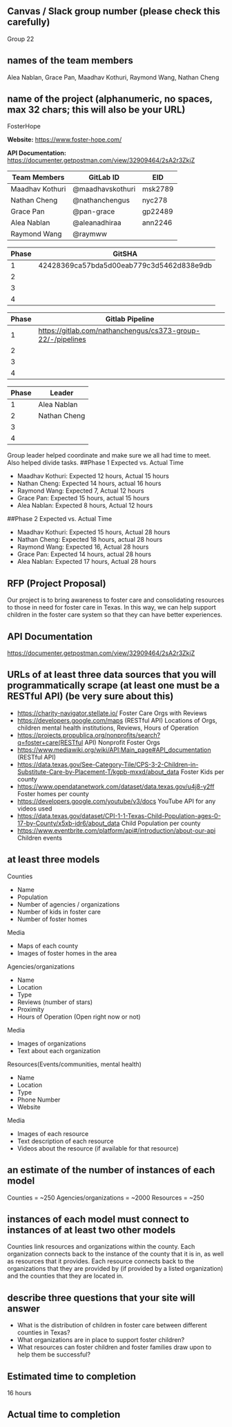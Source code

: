 ## Canvas / Slack group number (please check this carefully)

Group 22

## names of the team members

Alea Nablan, Grace Pan, Maadhav Kothuri, Raymond Wang, Nathan Cheng

## name of the project (alphanumeric, no spaces, max 32 chars; this will also be your URL)

FosterHope

**Website:** https://www.foster-hope.com/

**API Documentation:** https://documenter.getpostman.com/view/32909464/2sA2r3ZkjZ

| Team Members    | GitLab ID        | EID     |
| --------------- | ---------------- | ------- |
| Maadhav Kothuri | @maadhavskothuri | msk2789 |
| Nathan Cheng    | @nathanchengus   | nyc278  |
| Grace Pan       | @pan-grace       | gp22489 |
| Alea Nablan     | @aleanadhiraa    | ann2246 |
| Raymond Wang    | @raymww          |         |

| Phase | GitSHA                                   |
| ----- | ---------------------------------------- |
| 1     | 42428369ca57bda5d00eab779c3d5462d838e9db |
| 2     |                                          |
| 3     |                                          |
| 4     |                                          |

| Phase | Gitlab Pipeline                                             |
| ----- | ----------------------------------------------------------- |
| 1     | https://gitlab.com/nathanchengus/cs373-group-22/-/pipelines |
| 2     |                                                             |
| 3     |                                                             |
| 4     |                                                             |

| Phase | Leader      |
| ----- | ----------- |
| 1     | Alea Nablan |
| 2     | Nathan Cheng            |
| 3     |             |
| 4     |             |

Group leader helped coordinate and make sure we all had time to meet. Also helped divide tasks.
##Phase 1 Expected vs. Actual Time

- Maadhav Kothuri: Expected 12 hours, Actual 15 hours
- Nathan Cheng: Expected 14 hours, actual 16 hours
- Raymond Wang: Expected 7, Actual 12 hours
- Grace Pan: Expected 15 hours, actual 15 hours
- Alea Nablan: Expected 8 hours, Actual 12 hours

##Phase 2 Expected vs. Actual Time

- Maadhav Kothuri: Expected 15 hours, Actual 28 hours
- Nathan Cheng: Expected 18 hours, actual 28 hours
- Raymond Wang: Expected 16, Actual 28 hours
- Grace Pan: Expected 14 hours, actual 28 hours
- Alea Nablan: Expected 17 hours, Actual 28 hours

## RFP (Project Proposal)

Our project is to bring awareness to foster care and consolidating resources to those in need for foster care in Texas. In this way, we can help support children in the foster care system so that they can have better experiences.

## API Documentation

https://documenter.getpostman.com/view/32909464/2sA2r3ZkjZ

## URLs of at least three data sources that you will programmatically scrape (at least one must be a RESTful API) (be very sure about this)

- https://charity-navigator.stellate.io/ Foster Care Orgs with Reviews
- https://developers.google.com/maps (RESTful API) Locations of Orgs, children mental health institutions, Reviews, Hours of Operation
- https://projects.propublica.org/nonprofits/search?q=foster+care(RESTful API) Nonprofit Foster Orgs
- https://www.mediawiki.org/wiki/API:Main_page#API_documentation (RESTful API)
- https://data.texas.gov/See-Category-Tile/CPS-3-2-Children-in-Substitute-Care-by-Placement-T/kgpb-mxxd/about_data Foster Kids per county
- https://www.opendatanetwork.com/dataset/data.texas.gov/u4j8-y2ff Foster homes per county
- https://developers.google.com/youtube/v3/docs YouTube API for any videos used
- https://data.texas.gov/dataset/CPI-1-1-Texas-Child-Population-ages-0-17-by-County/x5xb-idr6/about_data Child Population per county
- https://www.eventbrite.com/platform/api#/introduction/about-our-api Children events

## at least three models

Counties

- Name
- Population
- Number of agencies / organizations
- Number of kids in foster care
- Number of foster homes

Media

- Maps of each county
- Images of foster homes in the area

Agencies/organizations

- Name
- Location
- Type
- Reviews (number of stars)
- Proximity
- Hours of Operation (Open right now or not)

Media

- Images of organizations
- Text about each organization

Resources(Events/communities, mental health)

- Name
- Location
- Type
- Phone Number
- Website

Media

- Images of each resource
- Text description of each resource
- Videos about the resource (if available for that resource)

## an estimate of the number of instances of each model

Counties = ~250
Agencies/organizations = ~2000
Resources = ~250

## instances of each model must connect to instances of at least two other models

Counties link resources and organizations within the county. Each organization connects back to the instance of the county that it is in, as well as resources that it provides. Each resource connects back to the organizations that they are provided by (if provided by a listed organization) and the counties that they are located in.

## describe three questions that your site will answer

- What is the distribution of children in foster care between different counties in Texas?
- What organizations are in place to support foster children?
- What resources can foster children and foster families draw upon to help them be successful?

## Estimated time to completion

16 hours

## Actual time to completion
